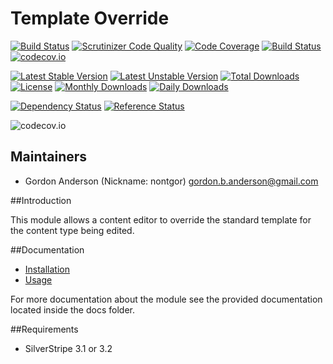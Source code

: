 # Template Override
[![Build Status](https://travis-ci.org/gordonbanderson/template-override.svg?branch=master)](https://travis-ci.org/gordonbanderson/template-override)
[![Scrutinizer Code Quality](https://scrutinizer-ci.com/g/gordonbanderson/template-override/badges/quality-score.png?b=master)](https://scrutinizer-ci.com/g/gordonbanderson/template-override/?branch=master)
[![Code Coverage](https://scrutinizer-ci.com/g/gordonbanderson/template-override/badges/coverage.png?b=master)](https://scrutinizer-ci.com/g/gordonbanderson/template-override/?branch=master)
[![Build Status](https://scrutinizer-ci.com/g/gordonbanderson/template-override/badges/build.png?b=master)](https://scrutinizer-ci.com/g/gordonbanderson/template-override/build-status/master)
[![codecov.io](https://codecov.io/github/gordonbanderson/template-override/coverage.svg?branch=master)](https://codecov.io/github/gordonbanderson/template-override?branch=master)

[![Latest Stable Version](https://poser.pugx.org/weboftalent/template-override/version)](https://packagist.org/packages/weboftalent/template-override)
[![Latest Unstable Version](https://poser.pugx.org/weboftalent/template-override/v/unstable)](//packagist.org/packages/weboftalent/template-override)
[![Total Downloads](https://poser.pugx.org/weboftalent/template-override/downloads)](https://packagist.org/packages/weboftalent/template-override)
[![License](https://poser.pugx.org/weboftalent/template-override/license)](https://packagist.org/packages/weboftalent/template-override)
[![Monthly Downloads](https://poser.pugx.org/weboftalent/template-override/d/monthly)](https://packagist.org/packages/weboftalent/template-override)
[![Daily Downloads](https://poser.pugx.org/weboftalent/template-override/d/daily)](https://packagist.org/packages/weboftalent/template-override)

[![Dependency Status](https://www.versioneye.com/php/weboftalent:template-override/badge.svg)](https://www.versioneye.com/php/weboftalent:template-override)
[![Reference Status](https://www.versioneye.com/php/weboftalent:template-override/reference_badge.svg?style=flat)](https://www.versioneye.com/php/weboftalent:template-override/references)

![codecov.io](https://codecov.io/github/gordonbanderson/template-override/branch.svg?branch=master)

## Maintainers

* Gordon Anderson (Nickname: nontgor)
	<gordon.b.anderson@gmail.com>

##Introduction

This module allows a content editor to override the standard template for
the content type being edited.
 
##Documentation
* [Installation](./docs/en/Installation.md)
* [Usage](./docs/en/Usage.md)

For more documentation about the module see the provided documentation located
inside the docs folder.

##Requirements
* SilverStripe 3.1 or 3.2
